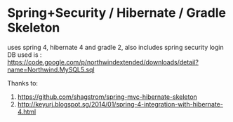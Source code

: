 Spring+Security / Hibernate / Gradle Skeleton
=======================

uses spring 4, hibernate 4 and gradle 2, also includes spring security login
DB used is : https://code.google.com/p/northwindextended/downloads/detail?name=Northwind.MySQL5.sql

Thanks to:
1. https://github.com/shagstrom/spring-mvc-hibernate-skeleton
2. http://keyurj.blogspot.sg/2014/01/spring-4-integration-with-hibernate-4.html
